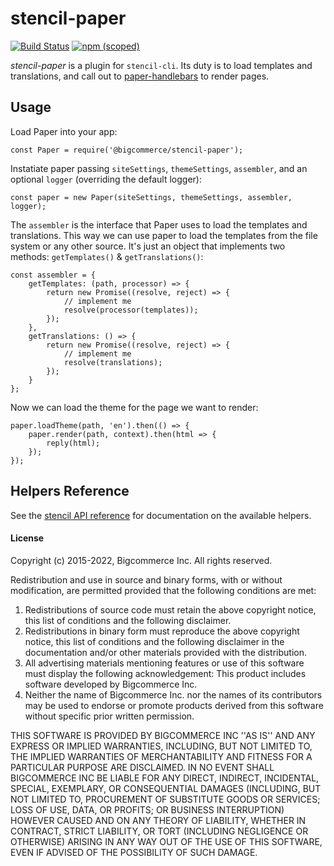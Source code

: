 # stencil-paper
[![Build Status](https://travis-ci.org/bigcommerce/paper.svg?branch=master)](https://travis-ci.org/bigcommerce/paper) [![npm (scoped)](https://img.shields.io/npm/v/@bigcommerce/stencil-paper.svg)](https://www.npmjs.com/package/@bigcommerce/stencil-paper)

*stencil-paper* is a plugin for `stencil-cli`. Its duty is to load templates and translations, and call
out to [paper-handlebars](https://github.com/bigcommerce/paper-handlebars) to render pages.

## Usage
Load Paper into your app:
```
const Paper = require('@bigcommerce/stencil-paper');
```

Instatiate paper passing `siteSettings`, `themeSettings`, `assembler`, and an optional `logger` (overriding the default logger):
```
const paper = new Paper(siteSettings, themeSettings, assembler, logger);
```

The `assembler` is the interface that Paper uses to load the templates and translations. This way we can use paper to load the templates
from the file system or any other source. It's just an object that implements two methods: `getTemplates()` & `getTranslations()`:
```
const assembler = {
    getTemplates: (path, processor) => {
        return new Promise((resolve, reject) => {
            // implement me
            resolve(processor(templates));
        });
    },
    getTranslations: () => {
        return new Promise((resolve, reject) => {
            // implement me
            resolve(translations);
        });
    }
};
```

Now we can load the theme for the page we want to render:
```
paper.loadTheme(path, 'en').then(() => {
    paper.render(path, context).then(html => {
        reply(html);
    });
});
```

## Helpers Reference
See the [stencil API reference](https://developer.bigcommerce.com/stencil-docs/reference-docs/handlebars-helpers-reference) for documentation on the available helpers.

#### License
Copyright (c) 2015-2022, Bigcommerce Inc.
All rights reserved.

Redistribution and use in source and binary forms, with or without
modification, are permitted provided that the following conditions are met:
1. Redistributions of source code must retain the above copyright
   notice, this list of conditions and the following disclaimer.
2. Redistributions in binary form must reproduce the above copyright
   notice, this list of conditions and the following disclaimer in the
   documentation and/or other materials provided with the distribution.
3. All advertising materials mentioning features or use of this software
   must display the following acknowledgement:
   This product includes software developed by Bigcommerce Inc.
4. Neither the name of Bigcommerce Inc. nor the
   names of its contributors may be used to endorse or promote products
   derived from this software without specific prior written permission.

THIS SOFTWARE IS PROVIDED BY BIGCOMMERCE INC ''AS IS'' AND ANY
EXPRESS OR IMPLIED WARRANTIES, INCLUDING, BUT NOT LIMITED TO, THE IMPLIED
WARRANTIES OF MERCHANTABILITY AND FITNESS FOR A PARTICULAR PURPOSE ARE
DISCLAIMED. IN NO EVENT SHALL BIGCOMMERCE INC BE LIABLE FOR ANY
DIRECT, INDIRECT, INCIDENTAL, SPECIAL, EXEMPLARY, OR CONSEQUENTIAL DAMAGES
(INCLUDING, BUT NOT LIMITED TO, PROCUREMENT OF SUBSTITUTE GOODS OR SERVICES;
LOSS OF USE, DATA, OR PROFITS; OR BUSINESS INTERRUPTION) HOWEVER CAUSED AND
ON ANY THEORY OF LIABILITY, WHETHER IN CONTRACT, STRICT LIABILITY, OR TORT
(INCLUDING NEGLIGENCE OR OTHERWISE) ARISING IN ANY WAY OUT OF THE USE OF THIS
SOFTWARE, EVEN IF ADVISED OF THE POSSIBILITY OF SUCH DAMAGE.
